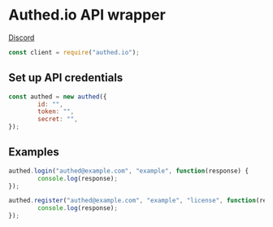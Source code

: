 # Authed.io API wrapper
[Discord](https://discord.gg/sxVvkMS)

```js
const client = require("authed.io");
```

## Set up API credentials
```js
const authed = new authed({
        id: "",
        token: "",
        secret: "",
});
```

## Examples
```js
authed.login("authed@example.com", "example", function(response) {
        console.log(response);
});
```

```js
authed.register("authed@example.com", "example", "license", function(response) {
        console.log(response);
});
```
